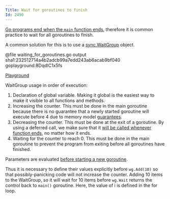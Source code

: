 ```yaml
---
Title: Wait for goroutines to finish
Id: 2490
---
```


[Go programs end when the `main` function ends](http://golang.org/ref/spec#Program_execution), therefore it is common practice to wait for all goroutines to finish.

A common solution for this is to use a [sync.WaitGroup]( http://golang.org/pkg/sync/#WaitGroup) object.

@file waiting_for_goroutines.go output sha1:232512714a4b2adcb99a7edd243ab6acab9bf040 goplayground:8DqdlC1x5fs

[Playground](https://play.golang.org/p/64vfZSXXHv)

WaitGroup usage in order of execution:

 1. Declaration of global variable. Making it global is the easiest way to make it visible to all functions and methods.
 2. Increasing the counter. This must be done in the main goroutine because there is no guarantee that a newly started goroutine will execute before 4 due to memory model [guarantees](http://golang.org/ref/mem#tmp_5).
 3. Decreasing the counter. This must be done at the exit of a goroutine. By using a deferred call, we make sure that it [will be called whenever function ends](http://golang.org/ref/spec#Defer_statements), no matter how it ends.
 4. Waiting for the counter to reach 0. This must be done in the main goroutine to prevent the program from exiting before all goroutines have finished.

Parameters are evaluated [before starting a new goroutine](http://golang.org/ref/spec#Go_statements).

Thus it is necessary to define their values explicitly before `wg.Add(10)` so that possibly-panicking code will not increase the counter. Adding 10 items to the WaitGroup, so it will wait for 10 items before `wg.Wait` returns the control back to `main()` goroutine. Here, the value of i is defined in the for loop.
